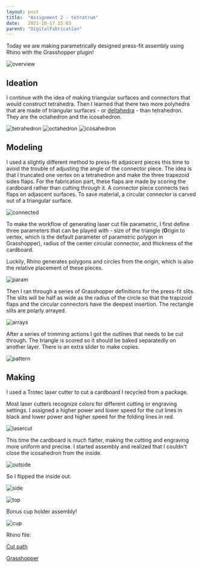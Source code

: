 ```yaml
---
layout: post
title:  "Assignment 2 - tetratrum"
date:   2021-10-17 15:03
parent: "DigitalFabrication"
---
```

Today we are making parametrically designed press-fit assembly using Rhino with the Grasshopper plugin!

![overview](../files/533_2/overview.PNG)

## Ideation

I continue with the idea of making triangular surfaces and connectors that would construct tetrahedra. Then I learned that there two more polyhedra that are made of triangular surfaces - or [deltahedra](https://en.wikipedia.org/wiki/Deltahedron) - than tetrahedron. They are the octahedron and the icosahedron.

![tetrahedron](https://upload.wikimedia.org/wikipedia/commons/8/83/Tetrahedron.jpg)
![octahedron](https://upload.wikimedia.org/wikipedia/commons/thumb/0/07/Octahedron.svg/1920px-Octahedron.svg.png)
![icosahedron](https://upload.wikimedia.org/wikipedia/commons/e/eb/Icosahedron.jpg)

## Modeling

I used a slightly different method to press-fit adjascent pieces this time to avoid the trouble of adjusting the angle of the connector piece. The idea is that I truncated one vertex on a tetrahedron and make the three trapezoid sides flaps. For the fabrication part, these flaps are made by scoring the cardboard rather than cutting through it. A connector piece connects two flaps on adjascent surfaces. To save material, a circular connector is carved out of a triangular surface.

![connected](../files/533_2/IMG_1968.JPG)

To make the workflow of generating laser cut file parametric, I first define three parameters that can be played with - size of the triangle (**O**rigin to vertex, which is the default parameter of parametric polygon in Grasshopper), radius of the center circular connector, and thickness of the cardboard.

Luckily, Rhino generates polygons and circles from the origin, which is also the relative placement of these pieces.

![param](../files/533_2/param.PNG)

Then I ran through a series of Grasshopper definitions for the press-fit slits. The slits will be half as wide as the radius of the circle so that the trapizoid flaps and the circular connectors have the deepest insertion. The rectangle slits are polarly arrayed.

![arrays](../files/533_2/arrays.PNG)

After a series of trimming actions I got the outlines that needs to be cut through. The triangle is scored so it should be baked separatedly on another layer. There is an extra slider to make copies.

![pattern](../files/533_2/pattern.PNG)

## Making

I used a Trotec laser cutter to cut a cardboard I recycled from a package.

Most laser cutters recognize colors for different cutting or engraving settings. I assigned a higher power and lower speed for the cut lines in black and lower power and higher speed for the folding lines in red.

![lasercut](../files/533_2/IMG_1967.JPG)

This time the cardboard is much flatter, making the cutting and engraving more uniform and precise. I started assembly and realized that I couldn't close the icosahedron from the inside.

![outside](../files/533_2/IMG_1969.JPG)

So I flipped the inside out.

![side](../files/533_2/IMG_1970.JPG)

![top](../files/533_2/IMG_1971.JPG)

Bonus cup holder assembly!

![cup](../files/533_2/IMG_1988.JPG)


Rhino file:

[Cut path](../files/533_2/tetratrum_24.3dm)

[Grasshopper](../files/533_1/tetratrum.gh)
